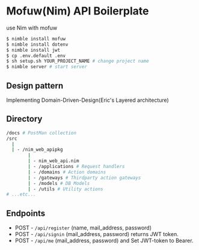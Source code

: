 # Mofuw(Nim) API Boilerplate
use Nim with mofuw

```bash
$ nimble install mofuw
$ nimble install dotenv
$ nimble install jwt
$ cp .env.default .env
$ sh setup.sh YOUR_PROJECT_NAME # change project name
$ nimble server # start server
```

## Design pattern
Implementing Domain-Driven-Design(Eric's Layered architecture)

## Directory

```bash
/docs # PostMan collection
/src
  |
  | - /nim_web_apipkg
        |
        | - nim_web_api.nim
        | - /applications # Request handlers
        | - /domains # Action domains
        | - /gateways # Thirdparty action gateways
        | - /models # DB Models
        | - /utils # Utility actions
# ...etc...
```

## Endpoints

- POST - `/api/register` (name, mail_address, password)
- POST - `/api/signin` (mail_address, password) returns JWT token.
- POST - `/api/me` (mail_address, password) and Set JWT-token to Bearer.
